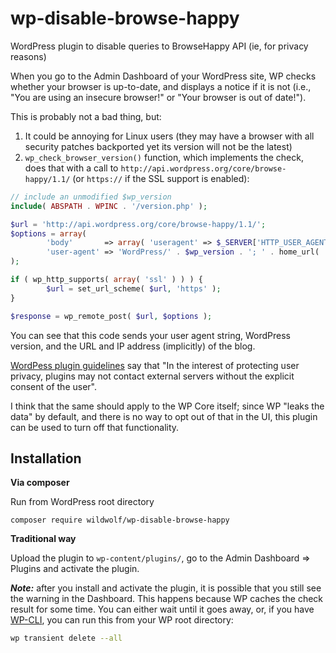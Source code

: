 # wp-disable-browse-happy

WordPress plugin to disable queries to BrowseHappy API (ie, for privacy reasons)

When you go to the Admin Dashboard of your WordPress site, WP checks
whether your browser is up-to-date, and displays a notice if it is not
(i.e., "You are using an insecure browser!" or "Your browser is out of date!").

This is probably not a bad thing, but:
1. It could be annoying for Linux users (they may have a browser with all
security patches backported yet its version will not be the latest)
2. `wp_check_browser_version()` function, which implements the check, does that
with a call to `http://api.wordpress.org/core/browse-happy/1.1/` (or `https://`
if the SSL support is enabled):

```php
// include an unmodified $wp_version
include( ABSPATH . WPINC . '/version.php' );

$url = 'http://api.wordpress.org/core/browse-happy/1.1/';
$options = array(
        'body'       => array( 'useragent' => $_SERVER['HTTP_USER_AGENT'] ),
        'user-agent' => 'WordPress/' . $wp_version . '; ' . home_url( '/' )
);

if ( wp_http_supports( array( 'ssl' ) ) ) {
        $url = set_url_scheme( $url, 'https' );
}

$response = wp_remote_post( $url, $options );
```

You can see that this code sends your user agent string, WordPress version, and
the URL and IP address (implicitly) of the blog.

[WordPess plugin guidelines](https://developer.wordpress.org/plugins/wordpress-org/detailed-plugin-guidelines/) say that
"In the interest of protecting user privacy, plugins may not contact external servers
without the explicit consent of the user".

I think that the same should apply to the WP Core itself; since WP "leaks the data" by default,
and there is no way to opt out of that in the UI, this plugin can be used to turn off that functionality.

## Installation

**Via composer**

Run from WordPress root directory

```
composer require wildwolf/wp-disable-browse-happy
```

**Traditional way**

Upload the plugin to `wp-content/plugins/`, go to the Admin Dashboard => Plugins and activate the plugin.

***Note:*** after you install and activate the plugin, it is possible that you still see the warning in the Dashboard.
This happens because WP caches the check result for some time. You can either wait until it goes away, or,
if you have [WP-CLI](http://wp-cli.org/#installing), you can run this from your WP root directory:

```bash
wp transient delete --all
```
